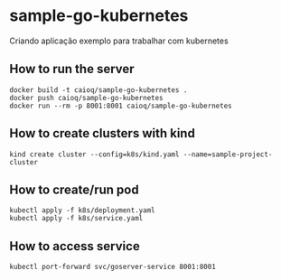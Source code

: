 # sample-go-kubernetes
Criando aplicação exemplo para trabalhar com kubernetes

## How to run the server
```
docker build -t caioq/sample-go-kubernetes .
docker push caioq/sample-go-kubernetes
docker run --rm -p 8001:8001 caioq/sample-go-kubernetes
```

## How to create clusters with kind
```
kind create cluster --config=k8s/kind.yaml --name=sample-project-cluster
```
 
 ## How to create/run pod
 ```
 kubectl apply -f k8s/deployment.yaml
 kubectl apply -f k8s/service.yaml
 ```

 ## How to access service
 ```
 kubectl port-forward svc/goserver-service 8001:8001
 ```